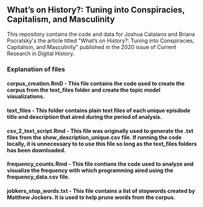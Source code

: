 ## What’s on History?: Tuning into Conspiracies, Capitalism, and Masculinity 

This repository contains the code and data for Joshua Catalano and Briana Pocratsky's the article titled "What’s on History?: Tuning into Conspiracies, Capitalism, and Masculinity" published in the 2020 issue of Current Research in Digital History.

### Explanation of files

#### corpus_creation.RmD - This file contains the code used to create the corpus from the text_files folder and create the topic model visualizations.

#### text_files - This folder contains plain text files of each unique episdode title and description that aired during the period of analysis. 

#### csv_2_text_script.Rmd - This file was originally used to generate the .txt files from the show_description_unique.csv file. If running the code locally, it is unnecessary to to use this file so long as the text_files folders has been downloaded.

#### frequency_counts.Rmd - This file contians the code used to analyze and visualize the frequency with which programming aired using the frequency_data.csv file. 

#### jobkers_stop_words.txt - This file contains a list of stopwords created by Matthew Jockers. It is used to help prune words from the corpus. 








